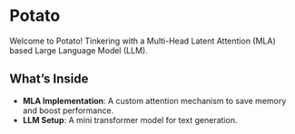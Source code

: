 # Potato

Welcome to Potato! Tinkering with a Multi-Head Latent Attention (MLA) based Large Language Model (LLM).

## What’s Inside
- **MLA Implementation**: A custom attention mechanism to save memory and boost performance.
- **LLM Setup**: A mini transformer model for text generation.

